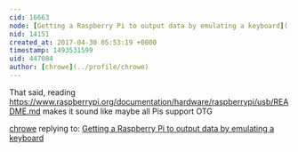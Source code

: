 ```yaml
---
cid: 16663
node: [Getting a Raspberry Pi to output data by emulating a keyboard](../notes/warren/04-29-2017/getting-a-raspberry-pi-to-output-data-by-emulating-a-keyboard)
nid: 14151
created_at: 2017-04-30 05:53:19 +0000
timestamp: 1493531599
uid: 447084
author: [chrowe](../profile/chrowe)
---
```


That said, reading https://www.raspberrypi.org/documentation/hardware/raspberrypi/usb/README.md makes it sound like maybe all Pis support OTG

[chrowe](../profile/chrowe) replying to: [Getting a Raspberry Pi to output data by emulating a keyboard](../notes/warren/04-29-2017/getting-a-raspberry-pi-to-output-data-by-emulating-a-keyboard)

